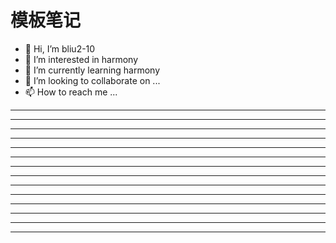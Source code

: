 # 模板笔记

* 👋 Hi, I’m bliu2-10
* 👀 I’m interested in harmony
* 🌱 I’m currently learning harmony
* 💞️ I’m looking to collaborate on ...
* 📫 How to reach me ...



































---
---
---
---
---
---
---
---
---
---
---
---
---
---

